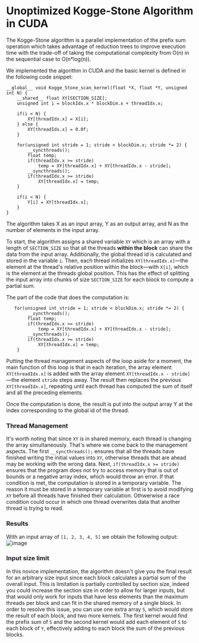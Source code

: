 # Unoptimized Kogge-Stone Algorithm in CUDA

The Kogge-Stone algorithm is a parallel implementation of the prefix sum operation which takes advantage of reduction trees to improve execution time with the trade-off of taking the computational complexity from O(n) in the sequential case to O(n*log(n)).

We implemented the algorithm in CUDA and the basic kernel is defined in the following code snippet:

```
__global__ void Kogge_Stone_scan_kernel(float *X, float *Y, unsigned int N) {
    __shared__ float XY[SECTION_SIZE]; 
    unsigned int i = blockIdx.x * blockDim.x + threadIdx.x;

    if(i < N) {
        XY[threadIdx.x] = X[i];
    } else {
        XY[threadIdx.x] = 0.0f;
    }

    for(unsigned int stride = 1; stride < blockDim.x; stride *= 2) {
        __syncthreads();
        float temp;
        if(threadIdx.x >= stride)
            temp = XY[threadIdx.x] + XY[threadIdx.x - stride];
        __syncthreads();
        if(threadIdx.x >= stride)
            XY[threadIdx.x] = temp;
    }

    if(i < N) {
        Y[i] = XY[threadIdx.x];
    }
}
```
The algorithm takes X as an input array, Y as an output array, and N as the number of elements in the input array.

To start, the algorithm assigns a shared variable ```XY``` which is an array with a length of ```SECTION_SIZE``` so that all the threads **within the block** can share the data from the input array. Additionally, the global thread id is calculated and stored in the variable ```i```. Then, each thread initializes ```XY[threadIdx.x]```&mdash;the element at the thread's relative position within the block&mdash;with ```X[i]```, which is the element at the threads global position. This has the effect of splitting the input array into chunks of size ```SECTION_SIZE``` for each block to compute a partial sum.

The part of the code that does the computation is:
```
   for(unsigned int stride = 1; stride < blockDim.x; stride *= 2) {
        __syncthreads();
        float temp;
        if(threadIdx.x >= stride)
            temp = XY[threadIdx.x] + XY[threadIdx.x - stride];
        __syncthreads();
        if(threadIdx.x >= stride)
            XY[threadIdx.x] = temp;
    }
```
Putting the thread management aspects of the loop aside for a moment, the main function of this loop is that in each iteration, the array element ```XY[threadIdx.x]``` is added with the array element ```XY[threadIdx.x - stride]```&mdash;the element ```stride``` steps away. The result then replaces the previous ```XY[threadIdx.x]```, repeating until each thread has computed the sum of itself and all the preceding elements.

Once the computation is done, the result is put into the output array Y at the index corresponding to the global id of the thread.

### Thread Management

It's worth noting that since ```XY``` is in shared memory, each thread is changing the array simultaneously. That's where we come back to the management aspects. The first ```__syncthreads();``` ensures that all the threads have finished writing the initial values into ```XY```, otherwise threads that are ahead may be working with the wrong data. Next, ```if(threadIdx.x >= stride)``` ensures that the program does not try to access memory that is out of bounds or a negative array index, which would throw an error. If that condition is met, the computation is stored in a temporary variable. The reason it must be stored in a temporary variable at first is to avoid modifying ```XY``` before all threads have finished their calculation. Othwerwise a race condition could occur in which one thread overwrites data that another thread is trying to read.

### Results
With an input array of ```[1, 2, 3, 4, 5]``` we obtain the following output:
![image](https://github.com/user-attachments/assets/8107ee44-7c79-4bce-82ab-358e5ed05097)

### Input size limit
In this novice implementation, the algorithm doesn't give you the final result for an arbitrary size input since each block calculates a partial sum of the overall input. This is limitation is partially controlled by section size, indeed you could increase the section size in order to allow for larger inputs, but that would only work for inputs that have less elements than the maximum threads per block and can fit in the shared memory of a single block. In order to resolve this issue, you can use one extra array ```S```, which would store the result of each block, and two more kernels. The first kernel would find the prefix sum of ```S``` and the second kernel would add each element of ```S``` to each block of ```Y```, effectively adding to each block the sum of the previous blocks.

